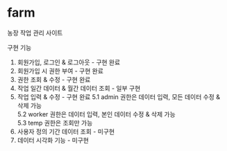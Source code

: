 # farm
농장 작업 관리 사이트

구현 기능
1. 회원가입, 로그인 & 로그아웃 - 구현 완료
2. 회원가입 시 권한 부여 - 구현 완료
3. 권한 조회 & 수정 - 구현 완료 
4. 작업 일간 데이터 & 월간 데이터 조회 - 일부 구현
5. 작업 입력 & 수정 -  구현 완료
  5.1 admin 권한은 데이터 입력, 모든 데이터 수정 & 삭제 가능  
  5.2 worker 권한은 데이터 입력, 본인 데이터 수정 & 삭제 가능  
  5.3 temp 권한은 조회만 가능  
6. 사용자 정의 기간 데이터 조회 - 미구현
7. 데이터 시각화 기능 - 미구현
